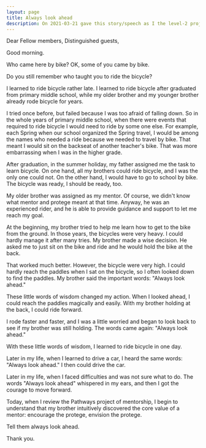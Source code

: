 ```yaml
---
layout: page
title: Always look ahead
description: On 2021-03-21 gave this story/speech as I the level-2 project-3 of my second Pathways in Yulife club of Toastmaster.
---
```



Dear Fellow members,
Distinguished guests,

Good morning.

Who came here by bike? OK, some of you came by bike.

Do you still remember who taught you to ride the bicycle?

I learned to ride bicycle rather late. I learned to ride bicycle after
graduated from primary middle school, while my older brother and my
younger brother already rode bicycle for years.

I tried once before, but failed because I was too afraid of falling down.
So in the whole years of primary middle school, when there were events
that required to ride bicycle I would need to ride by some one else. For
example, each Spring when our school organized the Spring travel, I would
be among the names who needed a ride because we needed to travel by bike.
That meant I would sit on the backseat of another teacher's bike. That
was more embarrassing when I was in the higher grade.

After graduation, in the summer holiday, my father assigned me the task
to learn bicycle. On one hand, all my brothers could ride bicycle, and
I was the only one could not. On the other hand, I would have to go to
school by bike. The bicycle was ready, I should be ready, too.

My older brother was assigned as my mentor. Of course, we didn't know
what mentor and protege meant at that time. Anyway, he was an experienced
rider, and he is able to provide guidance and support to let me reach my
goal.

At the beginning, my brother tried to help me learn how to get to the bike
from the ground. In those years, the bicycles were very heavy. I could hardly
manage it after many tries. My brother made a wise decision. He asked me
to just sit on the bike and ride and he would hold the bike at the back.

That worked much better. However, the bicycle were very high. I could hardly
reach the paddles when I sat on the bicycle, so I often looked down to find
the paddles. My brother said the important words: "Always look ahead."

These little words of wisdom changed my action. When I looked ahead, I could
reach the paddles magically and easily. With my brother holding at the back,
I could ride forward.

I rode faster and faster, and I was a little worried and began to look back
to see if my brother was still holding. The words came again: "Always look
ahead."

With these little words of wisdom, I learned to ride bicycle in one day.

Later in my life, when I learned to drive a car, I heard the same words:
"Always look ahead." I then could drive the car.

Later in my life, when I faced difficulties and was not sure what to do.
The words "Always look ahead" whispered in my ears, and then I got the
courage to move forward.

Today, when I review the Pathways project of mentorship, I begin to
understand that my brother intuitively discovered the core value of a
mentor: encourage the protege, envision the protege.

Tell them always look ahead.

Thank you.